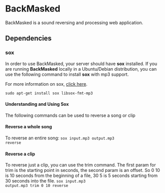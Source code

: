 # BackMasked
BackMasked is a sound reversing and processing web application.

## Dependencies

### sox
In order to use BackMasked, your server should have <strong>sox</strong> installed. If you are running
<strong>BackMasked</strong> locally in a Ubuntu/Debian distribution, you can use the following command to 
install <strong>sox</strong> with mp3 support.

For more information on sox, <a href="http://sourceforge.net/projects/sox/">click here</a>.

<code>sudo apt-get install sox libsox-fmt-mp3</code>

#### Understanding and Using Sox
The following commands can be used to reverse a song or clip

#### Reverse a whole song
To reverse an entire song:
<code>sox input.mp3 output.mp3 reverse</code>

#### Reverse a clip
To reverse just a clip, you can use the trim command. The first param for trim is the 
starting point in seconds, the second param is an offset. So 0 10 is 10 seconds from 
the beginning of a file, 30 5 is 5 seconds starting from 30 seconds into the file.
<code>sox input.mp3 output.mp3 trim 0 10 reverse</code>
